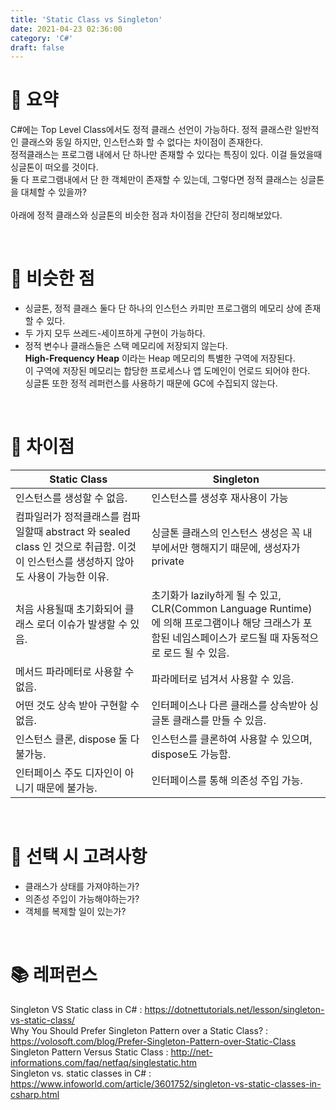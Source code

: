 ```yaml
---
title: 'Static Class vs Singleton'
date: 2021-04-23 02:36:00
category: 'C#'
draft: false
---
```


# 🔷 <b>요약</b>
C#에는 Top Level Class에서도 정적 클래스 선언이 가능하다. 정적 클래스란 일반적인 클래스와 동일 하지만, 인스턴스화 할 수 없다는 차이점이 존재한다. <br> 정적클래스는 프로그램 내에서 단 하나만 존재할 수 있다는 특징이 있다. 이걸 들었을때 싱글톤이 떠오를 것이다. <br>
둘 다 프로그램내에서 단 한 객체만이 존재할 수 있는데, 그렇다면 정적 클래스는 싱글톤을 대체할 수 있을까? <br><br>
아래에 정적 클래스와 싱글톤의 비슷한 점과 차이점을 간단히 정리해보았다.

<br>

# 🔷 <b> 비슷한 점</b>
- 싱글톤, 정적 클래스 둘다 단 하나의 인스턴스 카피만 프로그램의 메모리 상에 존재할 수 있다.
- 두 가지 모두 쓰레드-세이프하게 구현이 가능하다.
- 정적 변수나 클래스들은 스택 메모리에 저장되지 않는다.<br>**High-Frequency Heap** 이라는 Heap 메모리의 특별한 구역에 저장된다. <br> 이 구역에 저장된 메모리는 합당한 프로세스나 앱 도메인이 언로드 되어야 한다.<br> 싱글톤 또한 정적 레퍼런스를 사용하기 때문에 GC에 수집되지 않는다.

<br>

# 🔷 <b> 차이점 </b>

| Static Class                                                                                                                        | Singleton                                                                                                                                                  |
| ----------------------------------------------------------------------------------------------------------------------------------- | ---------------------------------------------------------------------------------------------------------------------------------------------------------- |
| 인스턴스를 생성할 수 없음.                                                                                                          | 인스턴스를 생성후 재사용이 가능                                                                                                                            |
| 컴파일러가 정적클래스를 컴파일할때 abstract 와 sealed class 인 것으로 취급함. 이것이 인스턴스를 생성하지 않아도 사용이 가능한 이유. | 싱글톤 클래스의 인스턴스 생성은 꼭 내부에서만 행해지기 때문에, 생성자가 private                                                                            |
| 처음 사용될때 초기화되어 클래스 로더 이슈가 발생할 수 있음.                                                                         | 초기화가 lazily하게 될 수 있고, CLR(Common Language Runtime)에 의해 프로그램이나 해당 크래스가 포함된 네임스페이스가 로드될 때 자동적으로 로드 될 수 있음. |
| 메서드 파라메터로 사용할 수 없음.                                                                                                   | 파라메터로 넘겨서 사용할 수 있음.                                                                                                                          |
| 어떤 것도 상속 받아 구현할 수 없음.                                                                                                 | 인터페이스나 다른 클래스를 상속받아 싱글톤 클래스를 만들 수 있음.                                                                                          |
| 인스턴스 클론, dispose 둘 다 불가능.                                                                                                | 인스턴스를 클론하여 사용할 수 있으며, dispose도 가능함.                                                                                                    |
| 인터페이스 주도 디자인이 아니기 때문에 불가능.                                                                                      | 인터페이스를 통해 의존성 주입 가능.                                                                                                                        |

<br>

# 🔷 <b> 선택 시 고려사항  </b>
- 클래스가 상태를 가져야하는가?
- 의존성 주입이 가능해야하는가?
- 객체를 복제할 일이 있는가?
<BR>

# 📚 <b> 레퍼런스 </b>
Singleton VS Static class in C# : https://dotnettutorials.net/lesson/singleton-vs-static-class/ <br>
Why You Should Prefer Singleton Pattern over a Static Class? : https://volosoft.com/blog/Prefer-Singleton-Pattern-over-Static-Class <br>
Singleton Pattern Versus Static Class : http://net-informations.com/faq/netfaq/singlestatic.htm <br>
Singleton vs. static classes in C# : https://www.infoworld.com/article/3601752/singleton-vs-static-classes-in-csharp.html
